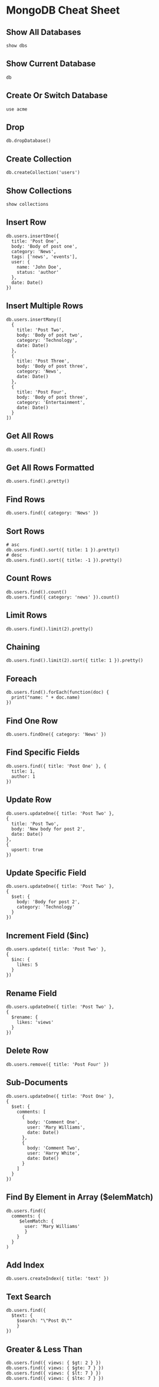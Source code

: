 # MongoDB Cheat Sheet

## Show All Databases

```
show dbs
```

## Show Current Database

```
db
```

## Create Or Switch Database

```
use acme
```

## Drop

```
db.dropDatabase()
```

## Create Collection

```
db.createCollection('users')
```

## Show Collections

```
show collections
```

## Insert Row

```
db.users.insertOne({
  title: 'Post One',
  body: 'Body of post one',
  category: 'News',
  tags: ['news', 'events'],
  user: {
    name: 'John Doe',
    status: 'author'
  },
  date: Date()
})
```

## Insert Multiple Rows

```
db.users.insertMany([
  {
    title: 'Post Two',
    body: 'Body of post two',
    category: 'Technology',
    date: Date()
  },
  {
    title: 'Post Three',
    body: 'Body of post three',
    category: 'News',
    date: Date()
  },
  {
    title: 'Post Four',
    body: 'Body of post three',
    category: 'Entertainment',
    date: Date()
  }
])
```

## Get All Rows

```
db.users.find()
```

## Get All Rows Formatted

```
db.users.find().pretty()
```

## Find Rows

```
db.users.find({ category: 'News' })
```

## Sort Rows

```
# asc
db.users.find().sort({ title: 1 }).pretty()
# desc
db.users.find().sort({ title: -1 }).pretty()
```

## Count Rows

```
db.users.find().count()
db.users.find({ category: 'news' }).count()
```

## Limit Rows

```
db.users.find().limit(2).pretty()
```

## Chaining

```
db.users.find().limit(2).sort({ title: 1 }).pretty()
```

## Foreach

```
db.users.find().forEach(function(doc) {
  print("name: " + doc.name)
})
```

## Find One Row

```
db.users.findOne({ category: 'News' })
```

## Find Specific Fields

```
db.users.find({ title: 'Post One' }, {
  title: 1,
  author: 1
})
```

## Update Row

```
db.users.updateOne({ title: 'Post Two' },
{
  title: 'Post Two',
  body: 'New body for post 2',
  date: Date()
},
{
  upsert: true
})
```

## Update Specific Field

```
db.users.updateOne({ title: 'Post Two' },
{
  $set: {
    body: 'Body for post 2',
    category: 'Technology'
  }
})
```

## Increment Field (\$inc)

```
db.users.update({ title: 'Post Two' },
{
  $inc: {
    likes: 5
  }
})
```

## Rename Field

```
db.users.updateOne({ title: 'Post Two' },
{
  $rename: {
    likes: 'views'
  }
})
```

## Delete Row

```
db.users.remove({ title: 'Post Four' })
```

## Sub-Documents

```
db.users.updateOne({ title: 'Post One' },
{
  $set: {
    comments: [
      {
        body: 'Comment One',
        user: 'Mary Williams',
        date: Date()
      },
      {
        body: 'Comment Two',
        user: 'Harry White',
        date: Date()
      }
    ]
  }
})
```

## Find By Element in Array (\$elemMatch)

```
db.users.find({
  comments: {
     $elemMatch: {
       user: 'Mary Williams'
       }
    }
  }
)
```

## Add Index

```
db.users.createIndex({ title: 'text' })
```

## Text Search

```
db.users.find({
  $text: {
    $search: "\"Post O\""
    }
})
```

## Greater & Less Than

```
db.users.find({ views: { $gt: 2 } })
db.users.find({ views: { $gte: 7 } })
db.users.find({ views: { $lt: 7 } })
db.users.find({ views: { $lte: 7 } })
```
